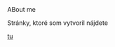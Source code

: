   <html>
  <head> ABout me </head>
  <body>

  <p>Stránky, ktoré som vytvoril nájdete</p>
  <p> <a href="https://herr-23.github.io/Herr.github.io"> tu </p> </a>

  </body>
</html>
